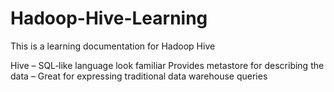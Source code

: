 # Hadoop-Hive-Learning
This is a learning documentation for Hadoop Hive

Hive
– SQL‐like language look familiar 
Provides metastore for describing the data
– Great for expressing traditional data warehouse queries
